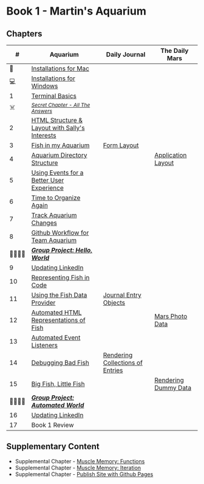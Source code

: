 # Book 1 - Martin's Aquarium

## Chapters

| #  | Aquarium | Daily Journal | The Daily Mars |
|--|--|--|--|
| 🍎  | [Installations for Mac](./chapters/GETTING_STARTED_MAC.md) |       |      |
| 💻  | [Installations for Windows](./chapters/GETTING_STARTED_WINDOWS.md) |  |  |
| 1 | [Terminal Basics](./chapters/CLI_BASICS.md) |  |  |
| ☠️ | <sub>_[Secret Chapter - All The Answers](./chapters/ANSWER_KEY.md)_</sub> |  |  |
| 2 | [HTML Structure &amp; Layout with Sally's Interests](./chapters/HTML_COMPONENTS.md) |  |  |
| 3 | [Fish in my Aquarium](./chapters/HTML_AQUARIUM.md) | [Form Layout](./chapters/DAILY_JOURNAL_STATIC_LAYOUT.md) |  |
| 4 | [Aquarium Directory Structure](./chapters/AQUARIUM_DIRECTORIES.md) |  | [Application Layout](./chapters/TWOOPS_STRUCTURE_LAYOUT.md) |
| 5 | [Using Events for a Better User Experience](./chapters/BASIC_EVENTS.md) |  |  |
| 6 | [Time to Organize Again](./chapters/AQUARIUM_JS_DIRECTORIES.md) |  |  |
| 7 | [Track Aquarium Changes](./chapters/GIT_BASICS.md) |  |  |
| 8 | [Github Workflow for Team Aquarium](./chapters/GIT_WORKFLOW.md) |  |  |
| 👨‍👨‍👦‍👦 | [**_Group Project: Hello, World_**](./chapters/HELLO_WORLD.md) |  |  |
| 9 | [Updating LinkedIn](./chapters/LINKEDIN_HELLO_WORLD.md) |  |  |
| 10 | [Representing Fish in Code](./chapters/BASIC_DATA_STRUCTURES.md) |  |  |
| 11 | [Using the Fish Data Provider](./chapters/EXPORTING_FISH.md) | [Journal Entry Objects](./chapters/DAILY_JOURNAL_OBJECT_DOM.md) |  |
| 12 | [Automated HTML Representations of Fish](./chapters/CREATING_FISH_COMPONENTS.md) |  | [Mars Photo Data](./chapters/DUMMY_MARS_DATA.md) |
| 13 | [Automated Event Listeners](./chapters/DYNAMIC_EVENT_LISTENERS.md) |  |  |
| 14 | [Debugging Bad Fish](./chapters/DEBUG_THE_AQUARIUM.md) | [Rendering Collections of Entries](./chapters/DAILY_JOURNAL_DATA_DOM.md) |  |
| 15 | [Big Fish, Little Fish](./chapters/FILTERING_FISH.md) |  | [Rendering Dummy Data](./chapters/TWHOOPS_OBJECTS_ARRAYS.md) |
| 👨‍👨‍👦‍👦 | [**_Group Project: Automated World_**](./chapters/AUTO_WORLD.md) |  |  |
| 16 | [Updating LinkedIn](./chapters/LINKEDIN_HELLO_WORLD_DEUX.md) |  |  |
| 17 | Book 1 Review |  |  |


## Supplementary Content

* Supplemental Chapter - [Muscle Memory: Functions](./chapters/FUNCTION_PRACTICE.md)
* Supplemental Chapter - [Muscle Memory: Iteration](./chapters/ITERATION_PRACTICE.md)
* Supplemental Chapter - [Publish Site with Github Pages](./chapters/GITHUB_PAGES.md)


